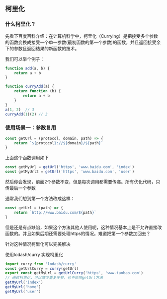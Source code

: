 ## 柯里化

### 什么柯里化？

先看下百度百科介绍：在计算机科学中，柯里化（Currying）是把接受多个参数的函数变换成接受一个单一参数(最初函数的第一个参数)的函数，并且返回接受余下的参数且返回结果的新函数的技术。

我们可以举个例子：
```javascript
function add(a, b) {
    return a + b
}

function curryAdd(a) {
    return function (b) {
        return a + b
    }
}
a(1, 2)  // 3
curryAdd(1)(2) // 3
```

### 使用场景一：参数复用

```javascript
const getUrl = (protocol, domain, path) => {
    return `${protocol}://${domain}/${path}`
}
```
上面这个函数调用如下
```javascript
const getMyUrl = getUrl('https', 'www.baidu.com', 'index')
const getMyUrl2 = getUrl('https', 'www.baidu.com', 'user')
```
然后你会发现，前面2个参数不变，但是每次调用都需要传递。所有优化代码，只传最后一个参数

通常我们想到第一个方法改成这样：
```javascript
const getUrl = (path) => {
    return `http://www.baidu.com/${path}`
}
```
但是还是有点缺陷，如果这个方法其他人使用呢，这种情况基本上是不允许直接改函数的。并且如果后期还需要处理https的情况。难道把第一个参数加回去？

针对这种情况柯里化可以完美解决

使用lodash/curry 实现柯里化

```javascript
import curry from 'lodash/curry'
const getUrlCurry = curry(getUrl)
export const getMyUrl = getUrlCurry('https', 'www.taobao.com')
// 通过柯里化，可以减少重复传参，也不影响getUrl方法
getMyUrl('index')
getMyUrl('home')
getMyUrl('user')
```